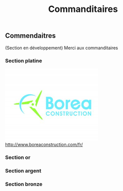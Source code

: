 ﻿---
title: Commanditaires
layout: master
---

## Commendaitres

(Section en développement)
Merci aux commanditaires


### Section platine

![borea](Borea.jpg)
http://www.boreaconstruction.com/fr/

### Section or



### Section argent


### Section bronze
